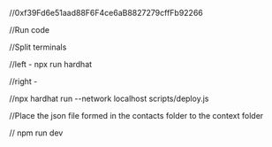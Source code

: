 

//0xf39Fd6e51aad88F6F4ce6aB8827279cffFb92266

//Run code 


//Split terminals 

//left - npx run hardhat 

//right - 

//npx hardhat run --network localhost scripts/deploy.js

//Place the json file formed in the contacts folder to the context folder

// npm run dev
